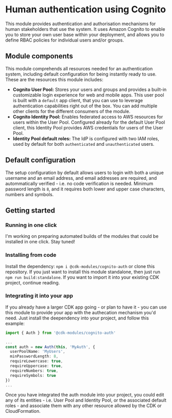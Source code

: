 # Human authentication using Cognito

This module provides authentication and authorisation mechanisms for human stakeholders that use the system. It uses Amazon Cognito to enable you to store your own user base within your deployment, and allows you to define RBAC policies for individual users and/or groups. 

## Module components

This module comprehends all resources needed for an authentication system, including default configuration for being instantly ready to use. These are the resources this module includes:

* **Cognito User Pool:** Stores your users and groups and provides a built-in customizable login experience for web and mobile apps. This user pool is built with a `default` app client, that you can use to leverage authentication capabilities right out of the box. You can add multiple other clients for the different consumers of the module.
* **Cognito Identity Pool:** Enables federated access to AWS resources for users within the User Pool. Configured already for the default User Pool client, this Identity Pool provides AWS credentials for users of the User Pool.
* **Identity Pool default roles:** The IdP is configured with two IAM roles, used by default for both `authenticated` and `unauthenticated` users. 

## Default configuration

The setup configuration by default allows users to login with both a unique username and an email address, and email addresses are required, and autommatically verified - i.e. no code verification is needed. Minimum password length is `8`, and it requires both lower and upper case characters, numbers and symbols. 

## Getting started

### Running in one click

I'm working on preparing automated builds of the modules that could be installed in one click. Stay tuned!

### Installing from code

Install the dependency: `npm i @cdk-modules/cognito-auth` or clone this repository. If you just want to install this module standalone, then just run `npm run build:standalone`. If you want to import it into your existing CDK project, continue reading.

### Integrating it into your app

If you already have a larger CDK app going - or plan to have it - you can use this module to provide your app with the authecation mechanism you'd need. Just install the deependency into your project, and follow this example:

```typescript
import { Auth } from '@cdk-modules/cognito-auth'

...
const auth = new Auth(this, 'MyAuth', {
  userPoolName: 'MyUsers',
  minPasswordLength: 8,
  requireLowercase: true,
  requireUppercase: true,
  requireNumbers: true,
  requireSymbols: true
})
...
```

Once you have integrated the auth module into your project, you could edit any of its entities - i.e. User Pool and Identity Pool, or the associated default roles - and associate them with any other resource allowed by the CDK or CloudFormation.
